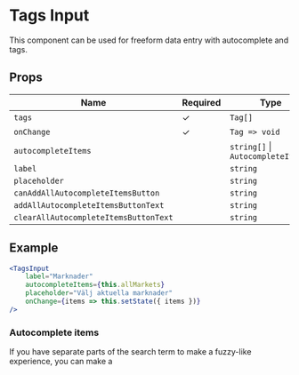 # Tags Input

This component can be used for freeform data entry with autocomplete and tags.

## Props

| Name                                  | Required | Type                                    |
| ------------------------------------- | -------- | --------------------------------------- |
| `tags`                                | ✓        | `Tag[]`                                 |
| `onChange`                            | ✓        | `Tag => void`                           |
| `autocompleteItems`                   |          | `string[]`      \| `AutocompleteItem[]` |
| `label`                               |          | `string`                                |
| `placeholder`                         |          | `string`                                |
| `canAddAllAutocompleteItemsButton`    |          | `string`                                |
| `addAllAutocompleteItemsButtonText`   |          | `string`                                |
| `clearAllAutocompleteItemsButtonText` |          | `string`                                |

## Example

```jsx
<TagsInput
    label="Marknader"
    autocompleteItems={this.allMarkets}
    placeholder="Välj aktuella marknader"
    onChange={items => this.setState({ items })}
/>
```

### Autocomplete items
If you have separate parts of the search term to make a fuzzy-like experience, you can make a